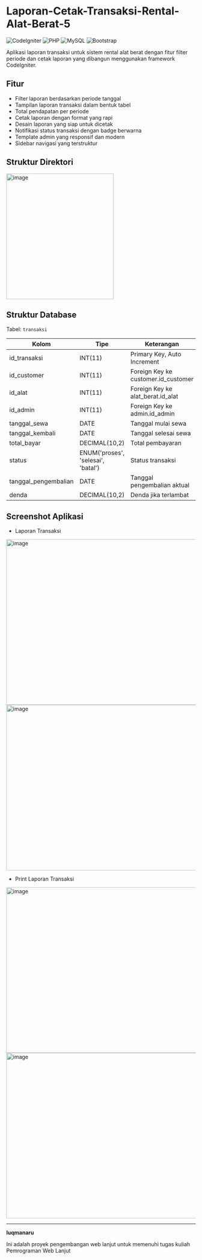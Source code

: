 # Laporan-Cetak-Transaksi-Rental-Alat-Berat-5

![CodeIgniter](https://img.shields.io/badge/CodeIgniter-3.x-orange.svg)
![PHP](https://img.shields.io/badge/PHP-7.x-blue.svg)
![MySQL](https://img.shields.io/badge/MySQL-5.x-green.svg)
![Bootstrap](https://img.shields.io/badge/Bootstrap-4.x-purple.svg)

Aplikasi laporan transaksi untuk sistem rental alat berat dengan fitur filter periode dan cetak laporan yang dibangun menggunakan framework CodeIgniter.

## Fitur

- Filter laporan berdasarkan periode tanggal
- Tampilan laporan transaksi dalam bentuk tabel
- Total pendapatan per periode
- Cetak laporan dengan format yang rapi
- Desain laporan yang siap untuk dicetak
- Notifikasi status transaksi dengan badge berwarna
- Template admin yang responsif dan modern
- Sidebar navigasi yang terstruktur

## Struktur Direktori
<img width="285" height="334" alt="image" src="https://github.com/user-attachments/assets/6d4dda97-e807-4746-a766-a77a8f781fcd" />


## Struktur Database

Tabel: `transaksi`

| Kolom | Tipe | Keterangan |
|-------|------|------------|
| id_transaksi | INT(11) | Primary Key, Auto Increment |
| id_customer | INT(11) | Foreign Key ke customer.id_customer |
| id_alat | INT(11) | Foreign Key ke alat_berat.id_alat |
| id_admin | INT(11) | Foreign Key ke admin.id_admin |
| tanggal_sewa | DATE | Tanggal mulai sewa |
| tanggal_kembali | DATE | Tanggal selesai sewa |
| total_bayar | DECIMAL(10,2) | Total pembayaran |
| status | ENUM('proses', 'selesai', 'batal') | Status transaksi |
| tanggal_pengembalian | DATE | Tanggal pengembalian aktual |
| denda | DECIMAL(10,2) | Denda jika terlambat |

## Screenshot Aplikasi
- Laporan Transaksi
<img width="827" height="440" alt="image" src="https://github.com/user-attachments/assets/e0cf08fd-36bd-41ff-890d-72512330c3ed" />
<img width="827" height="440" alt="image" src="https://github.com/user-attachments/assets/051fda6f-bdd7-4fdc-9e0e-d06c8cb2de25" />

- Print Laporan Transaksi
<img width="827" height="440" alt="image" src="https://github.com/user-attachments/assets/2ec973ae-1659-4134-959a-c38e866caa64" />
<img width="827" height="440" alt="image" src="https://github.com/user-attachments/assets/f8c3838b-14aa-4c81-8dbc-5c6bfca5d3e3" />

---
**luqmanaru**

Ini adalah proyek pengembangan web lanjut untuk memenuhi tugas kuliah Pemrograman Web Lanjut
